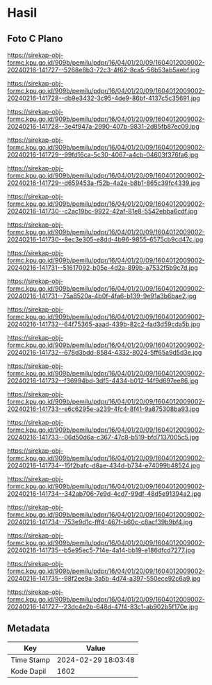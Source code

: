# Hasil

## Foto C Plano

https://sirekap-obj-formc.kpu.go.id/909b/pemilu/pdpr/16/04/01/20/09/1604012009002-20240216-141727--5268e8b3-72c3-4f62-8ca5-56b53ab5aebf.jpg

https://sirekap-obj-formc.kpu.go.id/909b/pemilu/pdpr/16/04/01/20/09/1604012009002-20240216-141728--db9e3432-3c95-4de9-86bf-4137c5c35691.jpg

https://sirekap-obj-formc.kpu.go.id/909b/pemilu/pdpr/16/04/01/20/09/1604012009002-20240216-141728--3e4f947a-2990-407b-9831-2d85fb87ec09.jpg

https://sirekap-obj-formc.kpu.go.id/909b/pemilu/pdpr/16/04/01/20/09/1604012009002-20240216-141729--99fd16ca-5c30-4067-a4cb-04603f376fa6.jpg

https://sirekap-obj-formc.kpu.go.id/909b/pemilu/pdpr/16/04/01/20/09/1604012009002-20240216-141729--d659453a-f52b-4a2e-b8b1-865c39fc4339.jpg

https://sirekap-obj-formc.kpu.go.id/909b/pemilu/pdpr/16/04/01/20/09/1604012009002-20240216-141730--c2ac19bc-9922-42af-81e8-5542ebba6cdf.jpg

https://sirekap-obj-formc.kpu.go.id/909b/pemilu/pdpr/16/04/01/20/09/1604012009002-20240216-141730--8ec3e305-e8dd-4b96-9855-6575cb9cd47c.jpg

https://sirekap-obj-formc.kpu.go.id/909b/pemilu/pdpr/16/04/01/20/09/1604012009002-20240216-141731--51617092-b05e-4d2a-899b-a7532f5b9c7d.jpg

https://sirekap-obj-formc.kpu.go.id/909b/pemilu/pdpr/16/04/01/20/09/1604012009002-20240216-141731--75a8520a-4b0f-4fa6-b139-9e91a3b6bae2.jpg

https://sirekap-obj-formc.kpu.go.id/909b/pemilu/pdpr/16/04/01/20/09/1604012009002-20240216-141732--64f75365-aaad-439b-82c2-fad3d59cda5b.jpg

https://sirekap-obj-formc.kpu.go.id/909b/pemilu/pdpr/16/04/01/20/09/1604012009002-20240216-141732--678d3bdd-8584-4332-8024-5ff65a9d5d3e.jpg

https://sirekap-obj-formc.kpu.go.id/909b/pemilu/pdpr/16/04/01/20/09/1604012009002-20240216-141732--f36994bd-3df5-4434-b012-14f9d697ee86.jpg

https://sirekap-obj-formc.kpu.go.id/909b/pemilu/pdpr/16/04/01/20/09/1604012009002-20240216-141733--e6c6295e-a239-4fc4-8f41-9a875308ba93.jpg

https://sirekap-obj-formc.kpu.go.id/909b/pemilu/pdpr/16/04/01/20/09/1604012009002-20240216-141733--06d50d6a-c367-47c8-b519-bfd7137005c5.jpg

https://sirekap-obj-formc.kpu.go.id/909b/pemilu/pdpr/16/04/01/20/09/1604012009002-20240216-141734--15f2bafc-d8ae-434d-b734-e74099b48524.jpg

https://sirekap-obj-formc.kpu.go.id/909b/pemilu/pdpr/16/04/01/20/09/1604012009002-20240216-141734--342ab706-7e9d-4cd7-99df-48d5e91394a2.jpg

https://sirekap-obj-formc.kpu.go.id/909b/pemilu/pdpr/16/04/01/20/09/1604012009002-20240216-141734--753e9d1c-fff4-467f-b60c-c8acf39b9bf4.jpg

https://sirekap-obj-formc.kpu.go.id/909b/pemilu/pdpr/16/04/01/20/09/1604012009002-20240216-141735--b5e95ec5-714e-4a14-bb19-e186dfcd7277.jpg

https://sirekap-obj-formc.kpu.go.id/909b/pemilu/pdpr/16/04/01/20/09/1604012009002-20240216-141735--98f2ee9a-3a5b-4d74-a397-550ece92c6a9.jpg

https://sirekap-obj-formc.kpu.go.id/909b/pemilu/pdpr/16/04/01/20/09/1604012009002-20240216-141727--23dc4e2b-648d-47f4-83c1-ab902b5f170e.jpg


## Metadata

| Key        | Value               |
| ---------- | ------------------- |
| Time Stamp | 2024-02-29 18:03:48 |
| Kode Dapil | 1602                |



